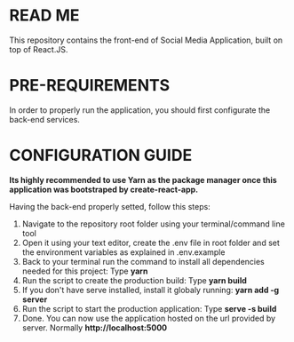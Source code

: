 # READ ME

This repository contains the front-end of Social Media Application, built on top of React.JS.
</br>


# PRE-REQUIREMENTS

In order to properly run the application, you should first configurate the back-end services.

# CONFIGURATION GUIDE

<strong>Its highly recommended to use Yarn as the package manager once this application was bootstraped by create-react-app.</strong>

Having the back-end properly setted, follow this steps:
</br>
<ol>
  <li>Navigate to the repository root folder using your terminal/command line tool</li>
  <li>Open it using your text editor, create the .env file in root folder and set the environment variables as explained in .env.example</li>
  <li>Back to your terminal run the command to install all dependencies needed for this project: Type <strong>yarn</strong></li>
  <li>Run the script to create the production build: Type <strong>yarn build</strong></li>
  <li>If you don't have serve installed, install it globaly running: <strong>yarn add -g server</strong></li>
  <li>Run the script to start the production application: Type <strong>serve -s build</strong></li>
  <li>Done. You can now use the application hosted on the url provided by server. Normally <strong>http://localhost:5000</strong></li>
</ol>

